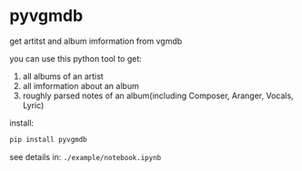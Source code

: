 # pyvgmdb
get artitst and album imformation from vgmdb

you can use this python tool to get:

1. all albums of an artist
2. all imformation about an album
3. roughly parsed notes of an album(including Composer, Aranger, Vocals, Lyric)


install:

```cmd
pip install pyvgmdb
```

see details in: `./example/notebook.ipynb`
